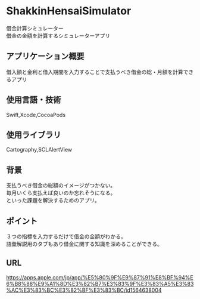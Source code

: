 # ShakkinHensaiSimulator
借金計算シミュレーター  
借金の金額を計算するシミュレーターアプリ

## アプリケーション概要

借入額と金利と借入期間を入力することで支払うべき借金の総・月額を計算できるアプリ 

## 使用言語・技術

Swift,Xcode,CocoaPods  

## 使用ライブラリ

Cartography,SCLAlertView  

## 背景

支払うべき借金の総額のイメージがつかない。  
毎月いくら支払えば良いのか忘れそうになる。  
といった課題を解決するためのアプリ。

## ポイント

３つの指標を入力するだけで借金の金額がわかる。  
語彙解説用のタブもあり借金に関する知識を深めることができる。

## URL

https://apps.apple.com/jp/app/%E5%80%9F%E9%87%91%E8%BF%94%E6%B8%88%E9%A1%8D%E3%82%B7%E3%83%9F%E3%83%A5%E3%83%AC%E3%83%BC%E3%82%BF%E3%83%BC/id1564638004
